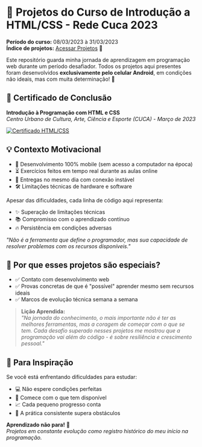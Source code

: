 # 🚀 Projetos do Curso de Introdução a HTML/CSS - Rede Cuca 2023

**Período do curso:** 08/03/2023 à 31/03/2023  
**Índice de projetos:** [Acessar Projetos](https://girlfromfortaleza.github.io/HTML-CSS-Rede-Cuca-2023/) 🌙

Este repositório guarda minha jornada de aprendizagem em programação web durante um período desafiador. Todos os projetos aqui presentes foram desenvolvidos **exclusivamente pelo celular Android**, em condições não ideais, mas com muita determinação! 💪

## 📜 Certificado de Conclusão
**Introdução à Programação com HTML e CSS**  
*Centro Urbano de Cultura, Arte, Ciência e Esporte (CUCA) - Março de 2023*

[![Certificado HTML/CSS](https://girlfromfortaleza.github.io/PortfolioArte-HTML/techtml.PNG)](https://girlfromfortaleza.github.io/PortfolioArte-HTML/techtml.PNG)

## 💡 Contexto Motivacional
- 📱 Desenvolvimento 100% mobile (sem acesso a computador na época)
- ⏳ Exercícios feitos em tempo real durante as aulas online
- 🚨 Entregas no mesmo dia com conexão instável
- 🛠 Limitações técnicas de hardware e software

Apesar das dificuldades, cada linha de código aqui representa:
- ✨ Superação de limitações técnicas
- 📚 Compromisso com o aprendizado contínuo
- 🔥 Persistência em condições adversas

_"Não é a ferramenta que define o programador, mas sua capacidade de resolver problemas com os recursos disponíveis."_

## 🌟 Por que esses projetos são especiais?
- ✅ Contato com desenvolvimento web
- ✅ Provas concretas de que é "possível" aprender mesmo sem recursos ideais
- ✅ Marcos de evolução técnica semana a semana

> **Lição Aprendida:**  
> *"Na jornada do conhecimento, o mais importante não é ter as melhores ferramentas, mas a coragem de começar com o que se tem. Cada desafio superado nesses projetos me mostrou que a programação vai além do código - é sobre resiliência e crescimento pessoal."*

## 📌 Para Inspiração
Se você está enfrentando dificuldades para estudar:
- 💻 Não espere condições perfeitas
- 📅 Comece com o que tem disponível
- 📈 Cada pequeno progresso conta
- 🔄 A prática consistente supera obstáculos

**Aprendizado não para!** 🚧  
*Projetos em constante evolução como registro histórico do meu início na programação.*
